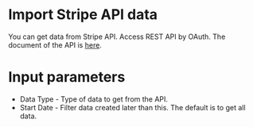 # Import Stripe API data

You can get data from Stripe API. Access REST API by OAuth. The document of the API is [here](https://stripe.com/docs/api).

# Input parameters

* Data Type - Type of data to get from the API.
* Start Date - Filter data created later than this. The default is to get all data.
